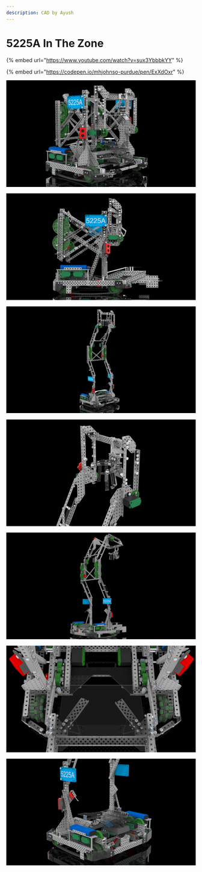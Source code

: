 ```yaml
---
description: CAD by Ayush
---
```


# 5225A In The Zone

{% embed url="https://www.youtube.com/watch?v=sux3YbbbkYY" %}

{% embed url="https://codepen.io/mhjohnso-purdue/pen/ExXdOxr" %}



![CAD by Ayush(1961Z, BLRS), Renders by Ayush(1961Z, BLRS)](<../../.gitbook/assets/2 (3).png>)

![CAD by Ayush(1961Z, BLRS), Renders by Ayush(1961Z, BLRS)](<../../.gitbook/assets/3 (1).png>)

![CAD by Ayush(1961Z, BLRS), Renders by Ayush(1961Z, BLRS)](<../../.gitbook/assets/1 (1).png>)

![CAD by Ayush(1961Z, BLRS), Renders by Ayush(1961Z, BLRS)](<../../.gitbook/assets/4 (1).png>)

![CAD by Ayush(1961Z, BLRS), Renders by Ayush(1961Z, BLRS)](<../../.gitbook/assets/2 (4).png>)

![CAD by Ayush(1961Z, BLRS), Renders by Ayush(1961Z, BLRS)](<../../.gitbook/assets/4 (2).png>)

![CAD by Ayush(1961Z, BLRS), Renders by Ayush(1961Z, BLRS)](../../.gitbook/assets/5.png)
